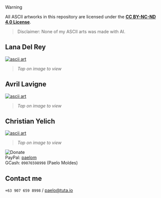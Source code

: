 > [!WARNING]
> All ASCII artworks in this repository are licensed under the **[CC BY-NC-ND 4.0 License](https://creativecommons.org/licenses/by-nc-nd/4.0/legalcode.en)**.  

> Disclaimer: None of my ASCII arts was made with AI.

## Lana Del Rey  
[![ascii art](https://ldaelo.github.io/ascii-art/assets/Lana%20Del%20Rey-Zpmn.html.jpeg)](https://ldaelo.github.io/ascii-art/Lana%20Del%20Rey-Zpmn.html)  
> *Tap on image to view*  

## Avril Lavigne  
[![ascii art](https://ldaelo.github.io/ascii-art/assets/Avril%20Lavigne-fK2O.html.jpeg)](https://ldaelo.github.io/ascii-art/Avril%20Lavigne-fK2O.html)  
> *Tap on image to view*  

## Christian Yelich  
[![ascii art](https://ldaelo.github.io/ascii-art/assets/Christian%20Yelich-NH7P.html.jpeg)](https://ldaelo.github.io/ascii-art/Christian%20Yelich-NH7P.html)  
> *Tap on image to view*  

![Donate](https://ldaelo.github.io/ascii-art/donate.gif)  
PayPal: [paelom](https://www.paypal.me/paelom)  
GCash: `09076598998` (Paelo Moldes)  

## Contact me  
`+63 907 659 8998` / [paelo@tuta.io](mailto:paelo@tuta.io)  
